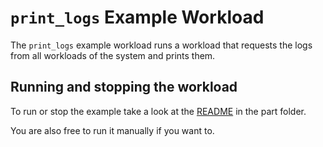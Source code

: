 # `print_logs` Example Workload

The `print_logs` example workload runs a workload that requests the logs from all workloads of the system and prints them.

## Running and stopping the workload

To run or stop the example take a look at the [README](../README.md) in the part folder.

You are also free to run it manually if you want to.

